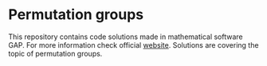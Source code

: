 # Permutation groups

This repository contains code solutions made in mathematical software GAP. For more information check official [website](https://www.gap-system.org/). Solutions are covering the topic of permutation groups.

